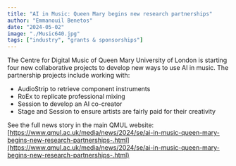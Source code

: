 ```yaml
---
title: "AI in Music: Queen Mary begins new research partnerships"
author: "Emmanouil Benetos"
date: "2024-05-02"
image: "./Music640.jpg"
tags: ["industry", "grants & sponsorships"]
---
```


The Centre for Digital Music of Queen Mary University of London is starting four new collaborative projects to develop new ways to use AI in music. The partnership projects include working with:
* AudioStrip to retrieve component instruments
* RoEx to replicate professional mixing
* Session to develop an AI co-creator
* Stage and Session to ensure artists are fairly paid for their creativity

See the full news story in the main QMUL website: [https://www.qmul.ac.uk/media/news/2024/se/ai-in-music-queen-mary-begins-new-research-partnerships-.html](https://www.qmul.ac.uk/media/news/2024/se/ai-in-music-queen-mary-begins-new-research-partnerships-.html)
